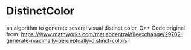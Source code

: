# DistinctColor
an algorithm to generate several visual distinct color, C++ Code
original from: https://www.mathworks.com/matlabcentral/fileexchange/29702-generate-maximally-perceptually-distinct-colors